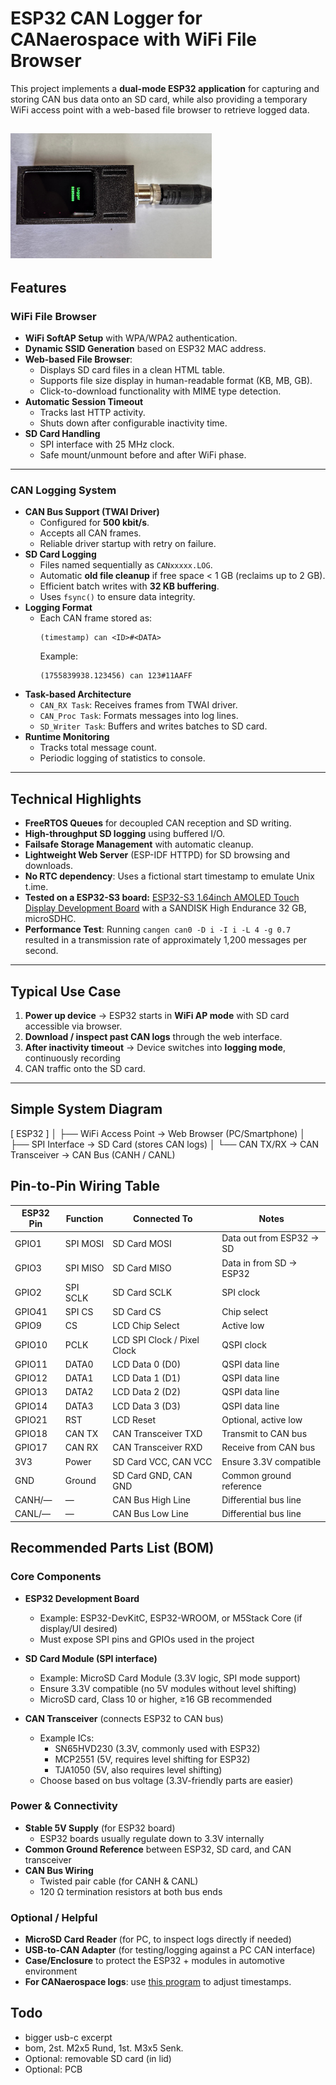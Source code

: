# ESP32 CAN Logger for CANaerospace with WiFi File Browser

This project implements a **dual-mode ESP32 application** for capturing and storing CAN bus data onto an SD card,
while also providing a temporary WiFi access point with a web-based file browser to retrieve logged data.

![Logger](case/logger.jpg "CAN Logger")
---

## Features

### WiFi File Browser
- **WiFi SoftAP Setup** with WPA/WPA2 authentication.
- **Dynamic SSID Generation** based on ESP32 MAC address.
- **Web-based File Browser**:
    - Displays SD card files in a clean HTML table.
    - Supports file size display in human-readable format (KB, MB, GB).
    - Click-to-download functionality with MIME type detection.
- **Automatic Session Timeout**
    - Tracks last HTTP activity.
    - Shuts down after configurable inactivity time.
- **SD Card Handling**
    - SPI interface with 25 MHz clock.
    - Safe mount/unmount before and after WiFi phase.

---

### CAN Logging System
- **CAN Bus Support (TWAI Driver)**
    - Configured for **500 kbit/s**.
    - Accepts all CAN frames.
    - Reliable driver startup with retry on failure.
- **SD Card Logging**
    - Files named sequentially as `CANxxxxx.LOG`.
    - Automatic **old file cleanup** if free space < 1 GB (reclaims up to 2 GB).
    - Efficient batch writes with **32 KB buffering**.
    - Uses `fsync()` to ensure data integrity.
- **Logging Format**
    - Each CAN frame stored as:
      ```
      (timestamp) can <ID>#<DATA>
      ```  
      Example:
      ```
      (1755839938.123456) can 123#11AAFF
      ```
- **Task-based Architecture**
    - `CAN_RX Task`: Receives frames from TWAI driver.
    - `CAN_Proc Task`: Formats messages into log lines.
    - `SD_Writer Task`: Buffers and writes batches to SD card.
- **Runtime Monitoring**
    - Tracks total message count.
    - Periodic logging of statistics to console.

---

## Technical Highlights
- **FreeRTOS Queues** for decoupled CAN reception and SD writing.
- **High-throughput SD logging** using buffered I/O.
- **Failsafe Storage Management** with automatic cleanup.
- **Lightweight Web Server** (ESP-IDF HTTPD) for SD browsing and downloads.
- **No RTC dependency**: Uses a fictional start timestamp to emulate Unix t.ime.
- **Tested on a ESP32-S3 board:** [ESP32-S3 1.64inch AMOLED Touch Display Development Board](https://www.waveshare.com/esp32-s3-touch-amoled-1.64.htm) with a SANDISK High Endurance
  32 GB, microSDHC.
- **Performance Test**: Running `cangen can0 -D i -I i -L 4 -g 0.7` resulted in a transmission rate of approximately 1,200 messages per second.
---

## Typical Use Case
1. **Power up device** → ESP32 starts in **WiFi AP mode** with SD card accessible via browser.
2. **Download / inspect past CAN logs** through the web interface.
3. **After inactivity timeout** → Device switches into **logging mode**, continuously recording
4. CAN traffic onto the SD card.

---
## Simple System Diagram

[ ESP32 ]
│
├── WiFi Access Point → Web Browser (PC/Smartphone)
│
├── SPI Interface → SD Card (stores CAN logs)
│
└── CAN TX/RX → CAN Transceiver → CAN Bus (CANH / CANL)



## Pin-to-Pin Wiring Table

| ESP32 Pin | Function       | Connected To                | Notes                        |
|-----------|----------------|-----------------------------|------------------------------|
| GPIO1     | SPI MOSI       | SD Card MOSI                | Data out from ESP32 → SD     |
| GPIO3     | SPI MISO       | SD Card MISO                | Data in from SD → ESP32      |
| GPIO2     | SPI SCLK       | SD Card SCLK                | SPI clock                    |
| GPIO41    | SPI CS         | SD Card CS                  | Chip select                  |
| GPIO9     | CS             | LCD Chip Select             | Active low                   |
| GPIO10    | PCLK           | LCD SPI Clock / Pixel Clock | QSPI clock                   |
| GPIO11    | DATA0          | LCD Data 0 (D0)             | QSPI data line               |
| GPIO12    | DATA1          | LCD Data 1 (D1)             | QSPI data line               |
| GPIO13    | DATA2          | LCD Data 2 (D2)             | QSPI data line               |
| GPIO14    | DATA3          | LCD Data 3 (D3)             | QSPI data line               |
| GPIO21    | RST            | LCD Reset                   | Optional, active low         
| GPIO18    | CAN TX         | CAN Transceiver TXD         | Transmit to CAN bus          |
| GPIO17    | CAN RX         | CAN Transceiver RXD         | Receive from CAN bus         |
| 3V3       | Power          | SD Card VCC, CAN VCC        | Ensure 3.3V compatible       |
| GND       | Ground         | SD Card GND, CAN GND        | Common ground reference      |
| CANH/—    | —              | CAN Bus High Line           | Differential bus line        |
| CANL/—    | —              | CAN Bus Low Line            | Differential bus line        |

## Recommended Parts List (BOM)

### Core Components
- **ESP32 Development Board**
  - Example: ESP32-DevKitC, ESP32-WROOM, or M5Stack Core (if display/UI desired)
  - Must expose SPI pins and GPIOs used in the project

- **SD Card Module (SPI interface)**
  - Example: MicroSD Card Module (3.3V logic, SPI mode support)
  - Ensure 3.3V compatible (no 5V modules without level shifting)
  - MicroSD card, Class 10 or higher, ≥16 GB recommended

- **CAN Transceiver** (connects ESP32 to CAN bus)
  - Example ICs:
    - SN65HVD230 (3.3V, commonly used with ESP32)
    - MCP2551 (5V, requires level shifting for ESP32)
    - TJA1050 (5V, also requires level shifting)
  - Choose based on bus voltage (3.3V-friendly parts are easier)

### Power & Connectivity
- **Stable 5V Supply** (for ESP32 board)
  - ESP32 boards usually regulate down to 3.3V internally
- **Common Ground Reference** between ESP32, SD card, and CAN transceiver
- **CAN Bus Wiring**
  - Twisted pair cable (for CANH & CANL)
  - 120 Ω termination resistors at both bus ends

### Optional / Helpful
- **MicroSD Card Reader** (for PC, to inspect logs directly if needed)
- **USB-to-CAN Adapter** (for testing/logging against a PC CAN interface)
- **Case/Enclosure** to protect the ESP32 + modules in automotive environment
- **For CANaerospace logs**: use [this program](https://github.com/ubx/canlog-correct-ts/blob/master/correct-ts.py) to adjust timestamps.


## Todo
- bigger usb-c excerpt
- bom, 2st. M2x5 Rund, 1st. M3x5 Senk.
- Optional: removable SD card (in lid)
- Optional: PCB

